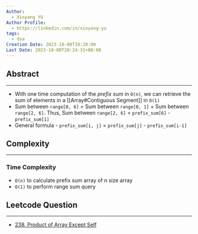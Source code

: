 ```yaml
---
Author:
  - Xinyang YU
Author Profile:
  - https://linkedin.com/in/xinyang-yu
tags:
  - dsa
Creation Date: 2023-10-08T19:28:00
Last Date: 2023-10-08T20:24:31+08:00
---
```

## Abstract
---
- With one time computation of the *prefix sum* in `O(n)`, we can retrieve the sum of elements in a [[Array#Contiguous Segment]] in `O(1)`
- Sum between `range[0, 6]` = Sum between `range[0, 1]` + Sum between `range[2, 6]`. Thus, Sum between `range[2, 6]` = `prefix_sum[6]` - `prefix_sum[1]`
- General formula - `prefix_sum[i, j]` = `prefix_sum[j]` - `prefix_sum[i-1]`

## Complexity
---
### Time Complexity
- `O(n)` to calculate prefix sum array of n size array
- `O(1)` to perform range sum query



## Leetcode Question
---
- [238. Product of Array Except Self](https://leetcode.cn/problems/product-of-array-except-self/)